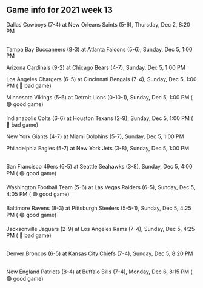 ## Game info for 2021 week 13
Dallas Cowboys (7-4) at New Orleans Saints (5-6), Thursday, Dec 2, 8:20 PM

<br/>Tampa Bay Buccaneers (8-3) at Atlanta Falcons (5-6), Sunday, Dec 5, 1:00 PM

Arizona Cardinals (9-2) at Chicago Bears (4-7), Sunday, Dec 5, 1:00 PM

Los Angeles Chargers (6-5) at Cincinnati Bengals (7-4), Sunday, Dec 5, 1:00 PM (	:red_circle: bad game)

Minnesota Vikings (5-6) at Detroit Lions (0-10-1), Sunday, Dec 5, 1:00 PM (	:green_circle: good game)

Indianapolis Colts (6-6) at Houston Texans (2-9), Sunday, Dec 5, 1:00 PM (	:red_circle: bad game)

New York Giants (4-7) at Miami Dolphins (5-7), Sunday, Dec 5, 1:00 PM

Philadelphia Eagles (5-7) at New York Jets (3-8), Sunday, Dec 5, 1:00 PM

<br/>San Francisco 49ers (6-5) at Seattle Seahawks (3-8), Sunday, Dec 5, 4:00 PM (	:green_circle: good game)

Washington Football Team (5-6) at Las Vegas Raiders (6-5), Sunday, Dec 5, 4:05 PM (	:green_circle: good game)

Baltimore Ravens (8-3) at Pittsburgh Steelers (5-5-1), Sunday, Dec 5, 4:25 PM (	:green_circle: good game)

Jacksonville Jaguars (2-9) at Los Angeles Rams (7-4), Sunday, Dec 5, 4:25 PM (	:red_circle: bad game)

<br/>Denver Broncos (6-5) at Kansas City Chiefs (7-4), Sunday, Dec 5, 8:20 PM

<br/>New England Patriots (8-4) at Buffalo Bills (7-4), Monday, Dec 6, 8:15 PM (	:green_circle: good game)

